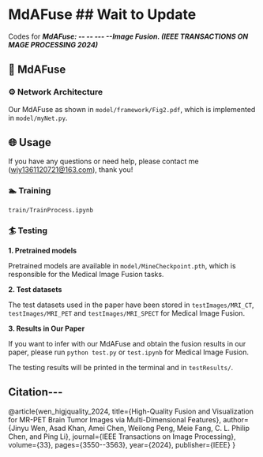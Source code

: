 # MdAFuse   ## Wait to Update
Codes for ***MdAFuse: -- -- --- --Image Fusion. (IEEE TRANSACTIONS ON MAGE PROCESSING 2024)***


## 🙌 MdAFuse

### ⚙ Network Architecture

Our MdAFuse as shown in ``model/framework/Fig2.pdf``, which is implemented in ``model/myNet.py``.


## 🌐 Usage
If you have any questions or need help, please contact me (wjy1361120721@163.com), thank you!

### 🏊 Training

``train/TrainProcess.ipynb``


### 🏄 Testing

**1. Pretrained models**

Pretrained models are available in ``model/MineCheckpoint.pth``, which is responsible for the Medical Image Fusion tasks. 

**2. Test datasets**

The test datasets used in the paper have been stored in ``testImages/MRI_CT``, ``testImages/MRI_PET`` 
and ``testImages/MRI_SPECT`` for Medical Image Fusion.

**3. Results in Our Paper**

If you want to infer with our MdAFuse and obtain the fusion results in our paper, please run 
```python test.py``` or ```test.ipynb``` for Medical Image Fusion. 

The testing results will be printed in the terminal and in ``testResults/``. 




## Citation--- 

@article{wen_higjquality_2024,
  title={High-Quality Fusion and Visualization for MR-PET Brain Tumor Images via Multi-Dimensional Features},
  author={Jinyu Wen, Asad Khan, Amei Chen, Weilong Peng, Meie Fang, C. L. Philip Chen, and Ping Li},
  journal={IEEE Transactions on Image Processing},
  volume={33},
  pages={3550--3563},
  year={2024},
  publisher={IEEE}
}

